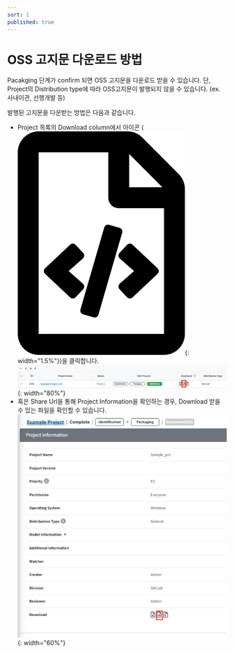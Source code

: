```yaml
---
sort: 1
published: true
---
```


# OSS 고지문 다운로드 방법
Pacakging 단계가 confirm 되면 OSS 고지문을 다운로드 받을 수 있습니다.
단, Project의 Distribution type에 따라 OSS고지문이 발행되지 않을 수 있습니다. (ex. 사내이관, 선행개발 등)

발행된 고지문을 다운받는 방법은 다음과 같습니다. 
- Project 목록의 Download column에서 아이콘
  (![FileCodeIcon](../../images/project/search/file-code-regular.png){: width="1.5%"})을 클릭합니다.<br/>
  ![DownloadColumnNotice](../../images/project/notice/download_column_notice.png){: width="80%"}
- 혹은 Share Url을 통해 Project Information을 확인하는 경우, Download 받을 수 있는 파일을 확인할 수 있습니다.<br/>
  ![ShareUrlIconNotice](../../images/project/notice/shareurl_download_icon_notice.png){: width="60%"}
